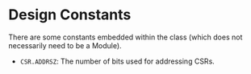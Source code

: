 # Design Constants

There are some constants embedded within the class (which does not necessarily need to be a Module).
* `CSR.ADDRSZ`: The number of bits used for addressing CSRs.
